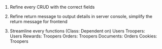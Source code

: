 1. Refine every CRUD with the correct fields

2. Refine return message to output details in server console, simplify the return message for frontend

3. Streamline every functions (Class: Dependent on)
    Users
    Troopers: Users
    Rewards: Troopers
    Orders: Troopers
    Documents: Orders
    Cookies: Troopers